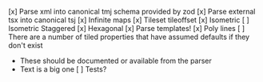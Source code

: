 

[x] Parse xml into canonical tmj schema provided by zod
[x] Parse external tsx into canonical tsj
[x] Infinite maps
[x] Tileset tileoffset
[x] Isometric
[ ] Isometric Staggered
[x] Hexagonal
[x] Parse templates!
[x] Poly lines
[ ] There are a number of tiled properties that have assumed defaults if they don't exist
  - These should be documented or available from the parser
  - Text is a big one
[ ] Tests?